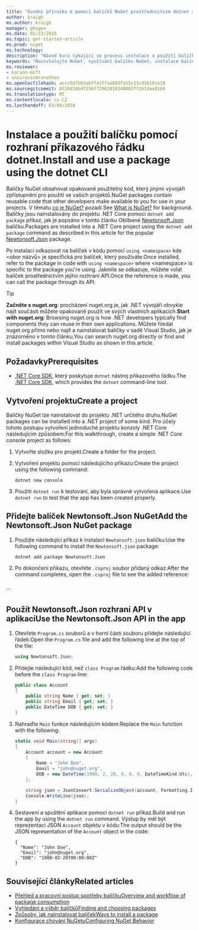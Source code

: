 ```yaml
---
title: "Úvodní příručka k pomocí balíčků NuGet prostřednictvím dotnet rozhraní příkazového řádku | Microsoft Docs"
author: kraigb
ms.author: kraigb
manager: ghogen
ms.date: 01/23/2018
ms.topic: get-started-article
ms.prod: nuget
ms.technology: 
description: "Návod kurz týkající se procesu instalace a použití balíčku NuGet v projektu .NET Core."
keywords: "Nainstalujte NuGet, využívání balíčku NuGet, instalace balíčků NuGet, odkazů na balíček NuGet, pomocí balíčků NuGet"
ms.reviewer:
- karann-msft
- unniravindranathan
ms.openlocfilehash: accc6d7bb5abff43ffaa083fa55c13cd5b10ce10
ms.sourcegitcommit: 8f26d10bdf256f72962010348083ff261dae81b9
ms.translationtype: MT
ms.contentlocale: cs-CZ
ms.lasthandoff: 03/08/2018
---
```

# <a name="install-and-use-a-package-using-the-dotnet-cli"></a><span data-ttu-id="6da2b-104">Instalace a použití balíčku pomocí rozhraní příkazového řádku dotnet.</span><span class="sxs-lookup"><span data-stu-id="6da2b-104">Install and use a package using the dotnet CLI</span></span>

<span data-ttu-id="6da2b-105">Balíčky NuGet obsahovat opakovaně použitelný kód, který jinými vývojáři zpřístupnění pro použití ve vašich projektů.</span><span class="sxs-lookup"><span data-stu-id="6da2b-105">NuGet packages contain reusable code that other developers make available to you for use in your projects.</span></span> <span data-ttu-id="6da2b-106">V tématu [co je NuGet?](../What-is-NuGet.md) pozadí.</span><span class="sxs-lookup"><span data-stu-id="6da2b-106">See [What is NuGet?](../What-is-NuGet.md) for background.</span></span> <span data-ttu-id="6da2b-107">Balíčky jsou nainstalovány do projektu .NET Core pomocí `dotnet add package` příkaz, jak je popsáno v tomto článku Oblíbené [Newtonsoft.Json](https://www.nuget.org/packages/Newtonsoft.Json/) balíčku.</span><span class="sxs-lookup"><span data-stu-id="6da2b-107">Packages are installed into a .NET Core project using the `dotnet add package` command as described in this article for the popular [Newtonsoft.Json](https://www.nuget.org/packages/Newtonsoft.Json/) package.</span></span>

<span data-ttu-id="6da2b-108">Po instalaci odkazovat na balíček v kódu pomocí `using <namespace>` kde \<obor názvů\> je specifická pro balíček, který používáte.</span><span class="sxs-lookup"><span data-stu-id="6da2b-108">Once installed, refer to the package in code with `using <namespace>` where \<namespace\> is specific to the package you're using.</span></span> <span data-ttu-id="6da2b-109">Jakmile se odkazuje, můžete volat balíček prostřednictvím jejího rozhraní API.</span><span class="sxs-lookup"><span data-stu-id="6da2b-109">Once the reference is made, you can call the package through its API.</span></span>

> [!Tip]
> <span data-ttu-id="6da2b-110">**Začněte s nuget.org**: procházení nuget.org je, jak .NET vývojáři obvykle najít součásti můžete opakovaně použít ve svých vlastních aplikacích.</span><span class="sxs-lookup"><span data-stu-id="6da2b-110">**Start with nuget.org**: Browsing nuget.org is how .NET developers typically find components they can reuse in their own applications.</span></span> <span data-ttu-id="6da2b-111">Můžete hledat nuget.org přímo nebo najít a nainstalovat balíčky v sadě Visual Studio, jak je znázorněno v tomto článku.</span><span class="sxs-lookup"><span data-stu-id="6da2b-111">You can search nuget.org directly or find and install packages within Visual Studio as shown in this article.</span></span>

## <a name="prerequisites"></a><span data-ttu-id="6da2b-112">Požadavky</span><span class="sxs-lookup"><span data-stu-id="6da2b-112">Prerequisites</span></span>

- <span data-ttu-id="6da2b-113">[.NET Core SDK](https://www.microsoft.com/net/download/), který poskytuje `dotnet` nástroj příkazového řádku.</span><span class="sxs-lookup"><span data-stu-id="6da2b-113">The [.NET Core SDK](https://www.microsoft.com/net/download/), which provides the `dotnet` command-line tool.</span></span>

## <a name="create-a-project"></a><span data-ttu-id="6da2b-114">Vytvoření projektu</span><span class="sxs-lookup"><span data-stu-id="6da2b-114">Create a project</span></span>

<span data-ttu-id="6da2b-115">Balíčky NuGet lze nainstalovat do projektu .NET určitého druhu.</span><span class="sxs-lookup"><span data-stu-id="6da2b-115">NuGet packages can be installed into a .NET project of some kind.</span></span> <span data-ttu-id="6da2b-116">Pro účely tohoto postupu vytvoření jednoduché projektu konzoly .NET Core následujícím způsobem:</span><span class="sxs-lookup"><span data-stu-id="6da2b-116">For this walkthrough, create a simple .NET Core console project as follows:</span></span>

1. <span data-ttu-id="6da2b-117">Vytvořte složku pro projekt.</span><span class="sxs-lookup"><span data-stu-id="6da2b-117">Create a folder for the project.</span></span>

1. <span data-ttu-id="6da2b-118">Vytvoření projektu pomocí následujícího příkazu:</span><span class="sxs-lookup"><span data-stu-id="6da2b-118">Create the project using the following command:</span></span>

    ```cli
    dotnet new console
    ```

1. <span data-ttu-id="6da2b-119">Použití `dotnet run` k testování, aby byla správně vytvořená aplikace.</span><span class="sxs-lookup"><span data-stu-id="6da2b-119">Use `dotnet run` to test that the app has been created properly.</span></span>

## <a name="add-the-newtonsoftjson-nuget-package"></a><span data-ttu-id="6da2b-120">Přidejte balíček Newtonsoft.Json NuGet</span><span class="sxs-lookup"><span data-stu-id="6da2b-120">Add the Newtonsoft.Json NuGet package</span></span>

1. <span data-ttu-id="6da2b-121">Použijte následující příkaz k instalaci `Newtonsoft.json` balíčku:</span><span class="sxs-lookup"><span data-stu-id="6da2b-121">Use the following command to install the `Newtonsoft.json` package:</span></span>

    ```cli
    dotnet add package Newtonsoft.Json
    ```

1. <span data-ttu-id="6da2b-122">Po dokončení příkazu, otevřete `.csproj` soubor přidaný odkaz:</span><span class="sxs-lookup"><span data-stu-id="6da2b-122">After the command completes, open the `.csproj` file to see the added reference:</span></span>

    ```xml
  <ItemGroup>
    <PackageReference Include="Newtonsoft.Json" Version="10.0.3" />
  </ItemGroup>
    ```

## <a name="use-the-newtonsoftjson-api-in-the-app"></a><span data-ttu-id="6da2b-123">Použít Newtonsoft.Json rozhraní API v aplikaci</span><span class="sxs-lookup"><span data-stu-id="6da2b-123">Use the Newtonsoft.Json API in the app</span></span>

1. <span data-ttu-id="6da2b-124">Otevřete `Program.cs` souborů a v horní části souboru přidejte následující řádek:</span><span class="sxs-lookup"><span data-stu-id="6da2b-124">Open the `Program.cs` file and add the following line at the top of the file:</span></span>

    ```cs
    using Newtonsoft.Json;
    ```

1. <span data-ttu-id="6da2b-125">Přidejte následující kód, než `class Program` řádku:</span><span class="sxs-lookup"><span data-stu-id="6da2b-125">Add the following code before the `class Program` line:</span></span>

    ```cs
    public class Account
    {
        public string Name { get; set; }
        public string Email { get; set; }
        public DateTime DOB { get; set; }
    }
    ```

1. <span data-ttu-id="6da2b-126">Nahraďte `Main` funkce následujícím kódem:</span><span class="sxs-lookup"><span data-stu-id="6da2b-126">Replace the `Main` function with the following:</span></span>

    ```cs
    static void Main(string[] args)
    {
        Account account = new Account
        {
            Name = "John Doe",
            Email = "john@nuget.org",
            DOB = new DateTime(1980, 2, 20, 0, 0, 0, DateTimeKind.Utc),
        };

        string json = JsonConvert.SerializeObject(account, Formatting.Indented);
        Console.WriteLine(json);
    }
    ```

1. <span data-ttu-id="6da2b-127">Sestavení a spuštění aplikace pomocí `dotnet run` příkaz.</span><span class="sxs-lookup"><span data-stu-id="6da2b-127">Build and run the app by using the `dotnet run` command.</span></span> <span data-ttu-id="6da2b-128">Výstup by měl být reprezentaci JSON `Account` objektu v kódu:</span><span class="sxs-lookup"><span data-stu-id="6da2b-128">The output should be the JSON representation of the `Account` object in the code:</span></span>

    ```output
    {
      "Name": "John Doe",
      "Email": "john@nuget.org",
      "DOB": "1980-02-20T00:00:00Z"
    }
    ```

## <a name="related-articles"></a><span data-ttu-id="6da2b-129">Související články</span><span class="sxs-lookup"><span data-stu-id="6da2b-129">Related articles</span></span>

- [<span data-ttu-id="6da2b-130">Přehled a pracovní postup spotřeby balíčku</span><span class="sxs-lookup"><span data-stu-id="6da2b-130">Overview and workflow of package consumption</span></span>](../consume-packages/overview-and-workflow.md)
- [<span data-ttu-id="6da2b-131">Vyhledání a výběr balíčků</span><span class="sxs-lookup"><span data-stu-id="6da2b-131">Finding and choosing packages</span></span>](../consume-packages/finding-and-choosing-packages.md)
- [<span data-ttu-id="6da2b-132">Způsoby, jak nainstalovat balíček</span><span class="sxs-lookup"><span data-stu-id="6da2b-132">Ways to install a package</span></span>](../consume-packages/ways-to-install-a-package.md)
- [<span data-ttu-id="6da2b-133">Konfigurace chování NuGetu</span><span class="sxs-lookup"><span data-stu-id="6da2b-133">Configuring NuGet Behavior</span></span>](../consume-packages/configuring-nuget-behavior.md)
